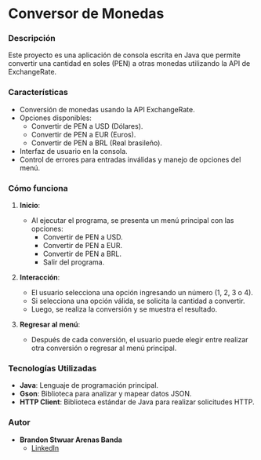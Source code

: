 # **Conversor de Monedas**

### **Descripción**
Este proyecto es una aplicación de consola escrita en Java que permite convertir una cantidad en soles (PEN) a otras monedas utilizando la API de ExchangeRate.

### **Características**
- Conversión de monedas usando la API ExchangeRate.
- Opciones disponibles:
    - Convertir de PEN a USD (Dólares).
    - Convertir de PEN a EUR (Euros).
    - Convertir de PEN a BRL (Real brasileño).
- Interfaz de usuario en la consola.
- Control de errores para entradas inválidas y manejo de opciones del menú.

### **Cómo funciona**
1. **Inicio**:
    - Al ejecutar el programa, se presenta un menú principal con las opciones:
        - Convertir de PEN a USD.
        - Convertir de PEN a EUR.
        - Convertir de PEN a BRL.
        - Salir del programa.

2. **Interacción**:
    - El usuario selecciona una opción ingresando un número (1, 2, 3 o 4).
    - Si selecciona una opción válida, se solicita la cantidad a convertir.
    - Luego, se realiza la conversión y se muestra el resultado.

3. **Regresar al menú**:
    - Después de cada conversión, el usuario puede elegir entre realizar otra conversión o regresar al menú principal.

### **Tecnologías Utilizadas**
- **Java**: Lenguaje de programación principal.
- **Gson**: Biblioteca para analizar y mapear datos JSON.
- **HTTP Client**: Biblioteca estándar de Java para realizar solicitudes HTTP.

### **Autor**
- **Brandon Stwuar Arenas Banda**
    - [LinkedIn](https://www.linkedin.com/in/brandon-stwuar-arenas-banda/)
